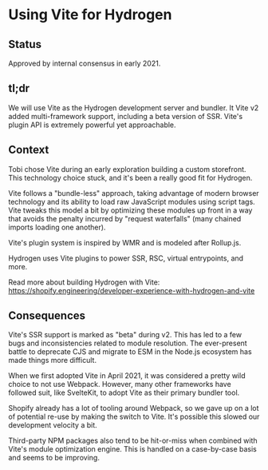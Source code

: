 # Using Vite for Hydrogen

## Status

Approved by internal consensus in early 2021.

## tl;dr

We will use Vite as the Hydrogen development server and bundler. It Vite v2 added multi-framework support, including a beta version of SSR. Vite's plugin API is extremely powerful yet approachable.

## Context

Tobi chose Vite during an early exploration building a custom storefront. This technology choice stuck, and it's been a really good fit for Hydrogen.

Vite follows a "bundle-less" approach, taking advantage of modern browser technology and its ability to load raw JavaScript modules using script tags. Vite tweaks this model a bit by optimizing these modules up front in a way that avoids the penalty incurred by "request waterfalls" (many chained imports loading one another).

Vite's plugin system is inspired by WMR and is modeled after Rollup.js.

Hydrogen uses Vite plugins to power SSR, RSC, virtual entrypoints, and more.

Read more about building Hydrogen with Vite: https://shopify.engineering/developer-experience-with-hydrogen-and-vite

## Consequences

Vite's SSR support is marked as "beta" during v2. This has led to a few bugs and inconsistencies related to module resolution. The ever-present battle to deprecate CJS and migrate to ESM in the Node.js ecosystem has made things more difficult.

When we first adopted Vite in April 2021, it was considered a pretty wild choice to not use Webpack. However, many other frameworks have followed suit, like SvelteKit, to adopt Vite as their primary bundler tool.

Shopify already has a lot of tooling around Webpack, so we gave up on a lot of potential re-use by making the switch to Vite. It's possible this slowed our development velocity a bit.

Third-party NPM packages also tend to be hit-or-miss when combined with Vite's module optimization engine. This is handled on a case-by-case basis and seems to be improving.
